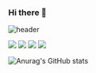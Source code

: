 ### Hi there 👋

<!--
**wkdtjrrb/wkdtjrrb** is a ✨ _special_ ✨ repository because its `README.md` (this file) appears on your GitHub profile.

Here are some ideas to get you started:

- 🔭 I’m currently working on ...
- 🌱 I’m currently learning ...
- 👯 I’m looking to collaborate on ...
- 🤔 I’m looking for help with ...
- 💬 Ask me about ...
- 📫 How to reach me: ...
- 😄 Pronouns: ...
- ⚡ Fun fact: ...
-->
![header](https://capsule-render.vercel.app/api?type=cylinder&color=000000&height=150&section=header&text=seokkyu&fontColor=ffffff&fontSize=70&animation=fadeIn&fontAlignY=55)

<img src="https://img.shields.io/badge/JAVA-007396?style=for-the-badge&logo=java&logoColor=white"/></a> 
<img src="https://img.shields.io/badge/MySQL-4479A1?style=for-the-badge&logo=MySQL&logoColor=white"/></a>
<img src="https://img.shields.io/badge/Python-2C2255?style=for-the-badge&logo=Python%20IDE&logoColor=white"/></a>
<img src="https://img.shields.io/badge/C-181717?style=for-the-badge&logo=C&logoColor=white"/></a>

![Anurag's GitHub stats](https://github-readme-stats.vercel.app/api?username=wkdtjrrb&show_icons=true&theme=radical)
